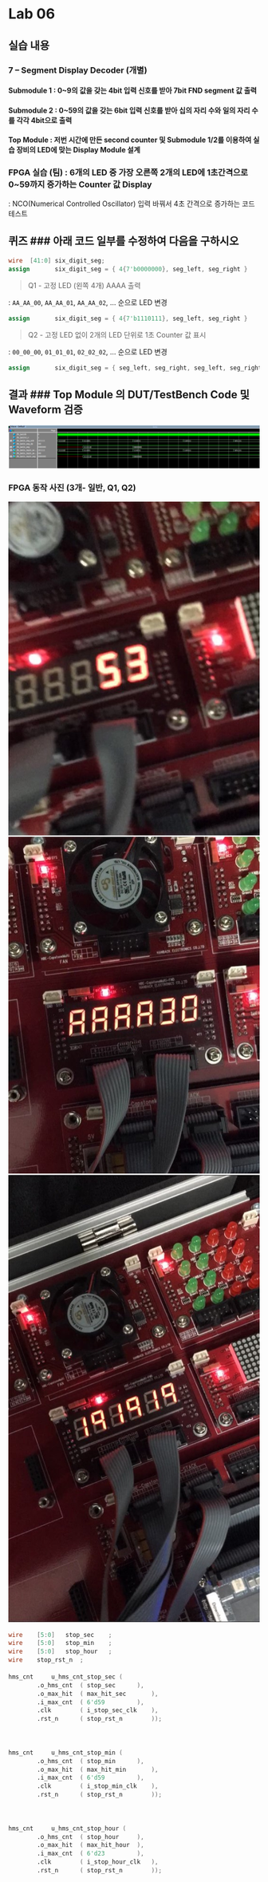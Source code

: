 # Lab 06

## 실습 내용

### **7 – Segment Display Decoder (개별)**

#### **Submodule 1** : 0~9의 값을 갖는 4bit 입력 신호를 받아 7bit FND  segment  값 출력

#### **Submodule 2** : 0~59의 값을 갖는 6bit 입력 신호를 받아 십의 자리 수와 일의 자리 수를 각각 4bit으로 출력

#### **Top Module** : 저번 시간에 만든 second counter  및 Submodule 1/2를 이용하여 실습 장비의 LED에 맞는 Display Module 설계


### FPGA 실습 (팀) : 6개의 LED 중 가장 오른쪽 2개의 LED에 1초간격으로 0~59까지 증가하는 Counter 값 Display
: NCO(Numerical Controlled Oscillator) 입력 바꿔서 4초 간격으로 증가하는 코드 테스트


## 퀴즈 ### 아래 코드 일부를 수정하여 다음을 구하시오 

```verilog 
wire  [41:0] six_digit_seg; 
assign       six_digit_seg = { 4{7'b0000000}, seg_left, seg_right } 
``` 
> Q1 - 고정 LED (왼쪽 4개) AAAA 출력 

: `AA_AA_00`, `AA_AA_01`, `AA_AA_02`, … 순으로 LED 변경

```verilog
assign       six_digit_seg = { 4{7'b1110111}, seg_left, seg_right } 

```

> Q2 - 고정 LED 없이 2개의 LED 단위로 1초 Counter 값 표시 

: `00_00_00`, `01_01_01`, `02_02_02`, … 순으로 LED 변경

```verilog
assign       six_digit_seg = { seg_left, seg_right, seg_left, seg_right, seg_left, seg_right }
```
## 결과 ### **Top Module 의 DUT/TestBench Code 및 Waveform 검증**

![](https://github.com/1813252/LogicDesign/blob/master/practice06/waveform/prj06.png)

### **FPGA 동작 사진 (3개- 일반, Q1, Q2)**
![](https://github.com/1813252/LogicDesign/blob/master/practice06/FPGA/%EC%9D%BC%EB%B0%98.jpg)
![](https://github.com/1813252/LogicDesign/blob/master/practice06/FPGA/Q1.jpg)
![](https://github.com/1813252/LogicDesign/blob/master/practice06/FPGA/Q2.jpg)


```verilog 
wire 	[5:0]	stop_sec	;
wire 	[5:0]	stop_min	;
wire 	[5:0]	stop_hour	;
wire	stop_rst_n	;

hms_cnt		u_hms_cnt_stop_sec (
		.o_hms_cnt	( stop_sec		),
		.o_max_hit	( max_hit_sec		),
		.i_max_cnt	( 6'd59			),
		.clk		( i_stop_sec_clk	),
		.rst_n		( stop_rst_n		));



hms_cnt		u_hms_cnt_stop_min (
		.o_hms_cnt	( stop_min		),
		.o_max_hit	( max_hit_min		),
		.i_max_cnt	( 6'd59			),
		.clk		( i_stop_min_clk	),
		.rst_n		( stop_rst_n		));



hms_cnt		u_hms_cnt_stop_hour (
		.o_hms_cnt	( stop_hour		),
		.o_max_hit	( max_hit_hour	),
		.i_max_cnt	( 6'd23			),
		.clk		( i_stop_hour_clk	),
		.rst_n		( stop_rst_n		));
